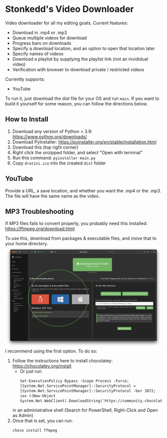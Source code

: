 # Stonkedd's Video Downloader
Video downloader for all my editing goats. Current features:
- Download in .mp4 or .mp3
- Queue multiple videos for download
- Progress bars on downloads
- Specify a download location, and an option to open that location later
- Specify names of videos
- Download a playlist by supplying the playlist link (not an invididual video)
- Verification with browser to download private / restricted videos

Currently supports:
- YouTube

To run it, just download the dist file for your OS and run `main`. If you want to build it yourself for some reason, you can follow the directions below.

## How to Install
1. Download any version of Python > 3.9: https://www.python.org/downloads/
2. Download PyInstaller: https://pyinstaller.org/en/stable/installation.html
3. Download this (top right corner)
4. Right click the unzipped folder, and select "Open with terminal"
5. Run this command: ```pyinstaller main.py```
6. Copy ```dratini.ico``` into the created ```dist``` folder

## YouTube
Provide a URL, a save location, and whether you want the .mp4 or the .mp3. The file will have the same name as the video.

## MP3 Troubleshooting
If MP3 files fails to convert properly, you probably need this installed: https://ffmpeg.org/download.html

To use this, download from packages & executable files, and move that to your home directory.
![](./ffmpeg.png)
I recommend using the first option. To do so:
1. Follow the instructions here to install chocolatey: https://chocolatey.org/install 
    - Or just run 
        ```
        Set-ExecutionPolicy Bypass -Scope Process -Force; [System.Net.ServicePointManager]::SecurityProtocol = [System.Net.ServicePointManager]::SecurityProtocol -bor 3072; iex ((New-Object System.Net.WebClient).DownloadString('https://community.chocolatey.org/install.ps1'))
        ```
    in an administrative shell (Search for PowerShell, Right-Click and Open as Admin)
2. Once that is set, you can run:
    ```
    choco install ffmpeg
    ```
